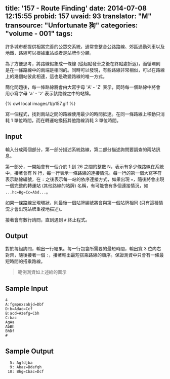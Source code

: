 title: '157 - Route Finding'
date: 2014-07-08 12:15:55
probid: 157
uvaid: 93
translator: "M"
transource: "Unfortunate 狗"
categories: "volume - 001"
tags:
---

許多城市都提供相當完善的公眾交系統，通常會整合公路路線、郊區通勤列車以及地鐵，路線可以根據車站或者是站牌作分類。

為了方便思考，將路線假象成一條線 (從起點發車之後在終點處折返)，而循環則是在一條路線中的兩端是相同的。同時可以發現，有些路線非常相似，可以在路線上的幾個站彼此相連，這也是改變路線的唯一方式。

簡化問題後，每一條路線將會由大寫字母 'A' - 'Z' 表示，同時每一個路線中將會用小寫字母 'a' - 'z' 表示該路線之中的站牌。

{% owl local images/1/p157.gif %}

寫一個程式，找到兩站之間的路線使用最少的時間抵達。在同一條路線上移動只消耗 1 單位時間，而在轉運站換搭其他路線消耗 3 單位時間。

<!-- more -->

## Input ##

輸入分成兩個部分，第一部分描述系統路線，第二部分描述詢問要調查的兩站訊息。

第一部分，一開始會有一個介於 1 到 26 之間的整數 N，表示有多少條路線在系統中，接著會有 N 行，每一行表示一條路線的連接情況。每一行的第一個大寫字符表示路線編號，在 `:` 之後表示每一站的依序連接方式，如果出現 `=`，隨後將會出現一個完整的轉運站 (其他路線的站牌) 名稱，有可能會有多個連接情況，如 `...hc=Bg=Cc=Abd...`。

如果一條路線呈現環狀，則最後一個站牌編號將會與第一個站牌相同 (只有這種情況才會出現站牌重複地描述)。

接著會有數行詢問，直到遇到 `#` 終止程式。

## Output ##

對於每組詢問，輸出一行結果。每一行包含所需要的最短時間，輸出寬 3 位向右對齊，隨後接著一個 `:`，接著輸出最短搭乘路線的順序。保證測資中只會有一條最短時間的搭乘路線。

> 範例測資如上述給的圖示

## Sample Input ##

	4
	A:fgmpnxzabjd=Dbf
	D:b=Adac=Ccf
	B:acd=Azefg=Cbh
	C:bac
	AgAa
	AbBh
	BhDf
	#

## Sample Output ##

	  5: Agfdjba
	  9: Abaz=Bdefgh
	 10: Bhg=Cbac=Dcf
